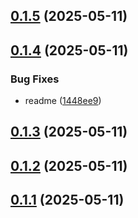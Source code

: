 ## [0.1.5](https://github.com/veaquer/kuroji-api/compare/v0.1.4...v0.1.5) (2025-05-11)



## [0.1.4](https://github.com/veaquer/kuroji-api/compare/v0.1.3...v0.1.4) (2025-05-11)


### Bug Fixes

* readme ([1448ee9](https://github.com/veaquer/kuroji-api/commit/1448ee900c13a2f0f6f6d5a94a9156e4fdecfd3d))



## [0.1.3](https://github.com/veaquer/kuroji-api/compare/v0.1.2...v0.1.3) (2025-05-11)



## [0.1.2](https://github.com/veaquer/kuroji-api/compare/v0.1.1...v0.1.2) (2025-05-11)



## [0.1.1](https://github.com/veaquer/kuroji-api/compare/v0.1.0...v0.1.1) (2025-05-11)



